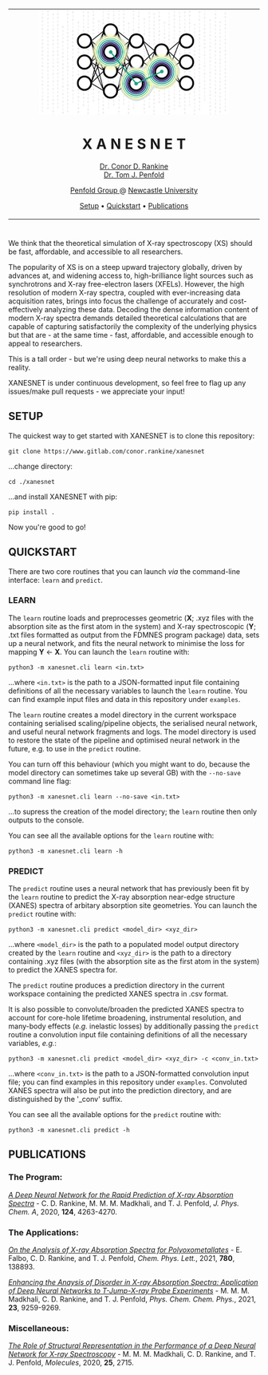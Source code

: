 <table align="center">
<tr><td align="center" width="10000">

<img src = "./resources/xanesnet_graphic.png" width = "380">

# <strong> X A N E S N E T </strong>

<p>
    <a href="https://linkedin.com/in/conorrankine">Dr. Conor D. Rankine </a>
    <br>
    <a href="https://ncl.ac.uk/nes/people/profile/tompenfold.html">Dr. Tom J. Penfold </a>
</p>

<p>
    <a href="http://penfoldgroup.co.uk">Penfold Group </a> @ <a href="https://ncl.ac.uk">Newcastle University </a>
</p>

<p>
    <a href="#setup">Setup</a> • <a href="#quickstart">Quickstart</a> • <a href="#publications">Publications</a>
</p>

</td></tr></table>

#

We think that the theoretical simulation of X-ray spectroscopy (XS) should be fast, affordable, and accessible to all researchers. 

The popularity of XS is on a steep upward trajectory globally, driven by advances at, and widening access to, high-brilliance light sources such as synchrotrons and X-ray free-electron lasers (XFELs). However, the high resolution of modern X-ray spectra, coupled with ever-increasing data acquisition rates, brings into focus the challenge of accurately and cost-effectively analyzing these data. Decoding the dense information content of modern X-ray spectra demands detailed theoretical calculations that are capable of capturing satisfactorily the complexity of the underlying physics but that are - at the same time - fast, affordable, and accessible enough to appeal to researchers. 

This is a tall order - but we're using deep neural networks to make this a reality. 

XANESNET is under continuous development, so feel free to flag up any issues/make pull requests - we appreciate your input!

## SETUP

The quickest way to get started with XANESNET is to clone this repository:

```
git clone https://www.gitlab.com/conor.rankine/xanesnet
```

...change directory:

```
cd ./xanesnet
```

...and install XANESNET with pip:

```
pip install .
```

Now you're good to go!

## QUICKSTART

There are two core routines that you can launch *via* the command-line interface: ```learn``` and ```predict```.

### LEARN

The ```learn``` routine loads and preprocesses geometric (**X**; .xyz files with the absorption site as the first atom in the system) and X-ray spectroscopic (**Y**; .txt files formatted as output from the FDMNES program package) data, sets up a neural network, and fits the neural network to minimise the loss for mapping **Y** <- **X**. You can launch the ```learn``` routine with:

```
python3 -m xanesnet.cli learn <in.txt>
```

...where ```<in.txt>``` is the path to a JSON-formatted input file containing definitions of all the necessary variables to launch the ```learn``` routine. You can find example input files and data in this repository under ```examples```.

The ```learn``` routine creates a model directory in the current workspace containing serialised scaling/pipeline objects, the serialised neural network, and useful neural network fragments and logs. The model directory is used to restore the state of the pipeline and optimised neural network in the future, e.g. to use in the ```predict``` routine. 

You can turn off this behaviour (which you might want to do, because the model directory can sometimes take up several GB) with the ```--no-save``` command line flag:

```
python3 -m xanesnet.cli learn --no-save <in.txt>
```

...to supress the creation of the model directory; the ```learn``` routine then only outputs to the console.

You can see all the available options for the ```learn``` routine with:

```
python3 -m xanesnet.cli learn -h
```

### PREDICT

The ```predict``` routine uses a neural network that has previously been fit by the ```learn``` routine to predict the X-ray absorption near-edge structure (XANES) spectra of arbitary absorption site geometries. You can launch the ```predict``` routine with:

```
python3 -m xanesnet.cli predict <model_dir> <xyz_dir>
```

...where ```<model_dir>``` is the path to a populated model output directory created by the ```learn``` routine and ```<xyz_dir>``` is the path to a directory containing .xyz files (with the absorption site as the first atom in the system) to predict the XANES spectra for. 

The ```predict``` routine produces a prediction directory in the current workspace containing the predicted XANES spectra in .csv format.

It is also possible to convolute/broaden the predicted XANES spectra to account for core-hole lifetime broadening, instrumental resolution, and many-body effects (*e.g.* inelastic losses) by additionally passing the ```predict``` routine a convolution input file containing definitions of all the necessary variables, *e.g.*:

```
python3 -m xanesnet.cli predict <model_dir> <xyz_dir> -c <conv_in.txt>
```

...where ```<conv_in.txt>``` is the path to a JSON-formatted convolution input file; you can find examples in this repository under ```examples```. Convoluted XANES spectra will also be put into the prediction directory, and are distinguished by the '_conv' suffix.

You can see all the available options for the ```predict``` routine with:

```
python3 -m xanesnet.cli predict -h
```

## PUBLICATIONS

### The Program:
*[A Deep Neural Network for the Rapid Prediction of X-ray Absorption Spectra](https://doi.org/10.1021/acs.jpca.0c03723)* - C. D. Rankine, M. M. M. Madkhali, and T. J. Penfold, *J. Phys. Chem. A*, 2020, **124**, 4263-4270.

### The Applications:
*[On the Analysis of X-ray Absorption Spectra for Polyoxometallates](https://doi.org/10.1016/j.cplett.2021.138893)* - E. Falbo, C. D. Rankine, and T. J. Penfold, *Chem. Phys. Lett.*, 2021, **780**, 138893.

*[Enhancing the Anaysis of Disorder in X-ray Absorption Spectra: Application of Deep Neural Networks to T-Jump-X-ray Probe Experiments](https://doi.org/10.1039/D0CP06244H)* - M. M. M. Madkhali, C. D. Rankine, and T. J. Penfold, *Phys. Chem. Chem. Phys.*, 2021, **23**, 9259-9269.

### Miscellaneous:
*[The Role of Structural Representation in the Performance of a Deep Neural Network for X-ray Spectroscopy](https://doi.org/10.3390/molecules25112715)* - M. M. M. Madkhali, C. D. Rankine, and T. J. Penfold, *Molecules*, 2020, **25**, 2715.
